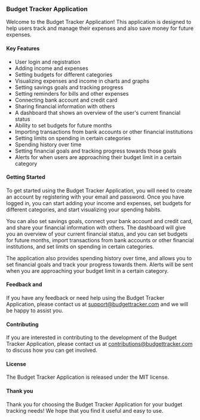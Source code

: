 ### Budget Tracker Application

Welcome to the Budget Tracker Application! This application is designed to help users track and manage their expenses and also save money for future expenses.

#### Key Features

- User login and registration
- Adding income and expenses
- Setting budgets for different categories
- Visualizing expenses and income in charts and graphs
- Setting savings goals and tracking progress
- Setting reminders for bills and other expenses
- Connecting bank account and credit card
- Sharing financial information with others
- A dashboard that shows an overview of the user's current financial status
- Ability to set budgets for future months
- Importing transactions from bank accounts or other financial institutions
- Setting limits on spending in certain categories
- Spending history over time
- Setting financial goals and tracking progress towards those goals
- Alerts for when users are approaching their budget limit in a certain category

#### Getting Started

To get started using the Budget Tracker Application, you will need to create an account by registering with your email and password. Once you have logged in, you can start adding your income and expenses, set budgets for different categories, and start visualizing your spending habits.

You can also set savings goals, connect your bank account and credit card, and share your financial information with others. The dashboard will give you an overview of your current financial status, and you can set budgets for future months, import transactions from bank accounts or other financial institutions, and set limits on spending in certain categories.

The application also provides spending history over time, and allows you to set financial goals and track your progress towards them. Alerts will be sent when you are approaching your budget limit in a certain category.

#### Feedback and 

If you have any feedback or need help using the Budget Tracker Application, please contact us at [support@budgettracker.com](mailto:abdullahabdulfatah526@gmail.com) and we will be happy to assist you.

#### Contributing

If you are interested in contributing to the development of the Budget Tracker Application, please contact us at [contributions@budgettracker.com](https://draq.tech) to discuss how you can get involved.

#### License
The Budget Tracker Application is released under the MIT license.

#### Thank you
Thank you for choosing the Budget Tracker Application for your budget tracking needs! We hope that you find it useful and easy to use.

